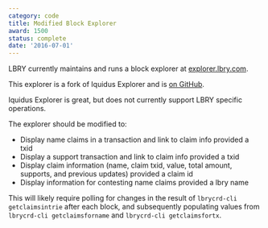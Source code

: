 ```yaml
---
category: code
title: Modified Block Explorer
award: 1500
status: complete
date: '2016-07-01'
---
```


LBRY currently maintains and runs a block explorer at [explorer.lbry.com](https://explorer.lbry.com).

This explorer is a fork of Iquidus Explorer and is [on GitHub](https://github.com/lbryio/lbry-explorer).

Iquidus Explorer is great, but does not currently support LBRY specific operations.

The explorer should be modified to:

- Display name claims in a transaction and link to claim info provided a txid
- Display a support transaction and link to claim info provided a txid
- Display claim information (name, claim txid, value, total amount, supports, and previous updates) provided a claim id
- Display information for contesting name claims provided a lbry name

This will likely require polling for changes in the result of `lbrycrd-cli getclaimsintrie` after each block, and subsequently populating values from `lbrycrd-cli getclaimsforname` and `lbrycrd-cli getclaimsfortx`.
